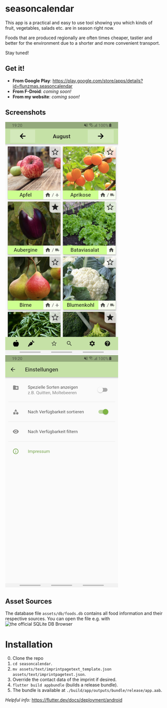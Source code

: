 # seasoncalendar

This app is a practical and easy to use tool showing you which kinds of fruit, vegetables, salads etc. are in season right now.

Foods that are produced regionally are often times cheaper, tastier and better for the environment due to a shorter and more convenient transport.

Stay tuned!

## Get it!

- **From Google Play**: https://play.google.com/store/apps/details?id=flunzmas.seasoncalendar
- **From F-Droid**: *coming soon!*
- **From my website**: *coming soon!*

## Screenshots

![scr1](assets/screenshots/Screenshot_20200818-192031.jpg) ![scr3](assets/screenshots/Screenshot_20200818-192041.jpg)

## Asset Sources

The database file `assets/db/foods.db` contains all food information and their respective sources. You can open the file e.g. with ![the official SQLite DB Browser](https://sqlitebrowser.org/)

# Installation

0. Clone the repo
1. `cd seasoncalendar`.
2. `mv assets/text/imprintpagetext_template.json assets/text/imprintpagetext.json`.
3. Override the contact data of the imprint if desired.
4. `flutter build appbundle` (builds a release bundle).
5. The bundle is available at `./build/app/outputs/bundle/release/app.aab`.

_Helpful info:_ https://flutter.dev/docs/deployment/android
